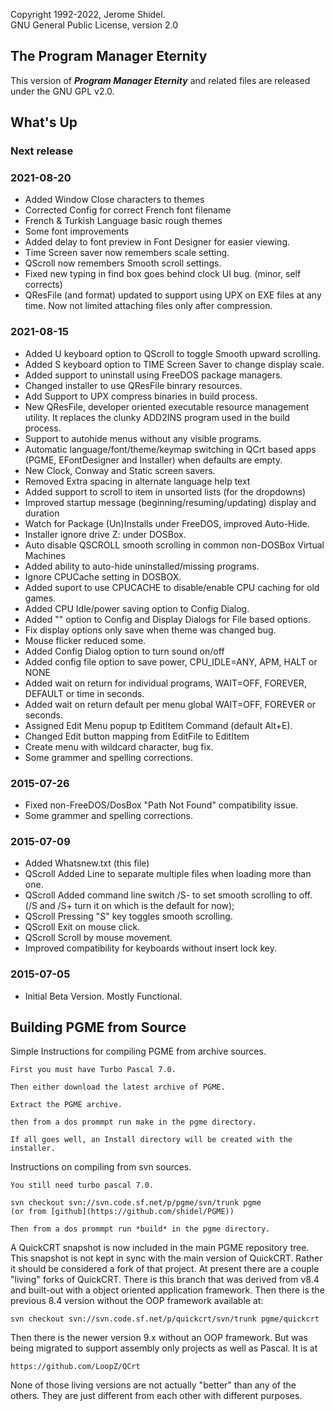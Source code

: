 Copyright 1992-2022, Jerome Shidel.
<br />
GNU General Public License, version 2.0

## The Program Manager Eternity

This version of **_Program Manager Eternity_** and related files are released under the GNU GPL v2.0.

## What's Up

### Next release

### 2021-08-20

* Added Window Close characters to themes
* Corrected Config for correct French font filename
* French & Turkish Language basic rough themes
* Some font improvements
* Added delay to font preview in Font Designer for easier viewing.
* Time Screen saver now remembers scale setting.
* QScroll now remembers Smooth scroll settings.
* Fixed new typing in find box goes behind clock UI bug. (minor, self corrects)
* QResFile (and format) updated to support using UPX on EXE files at any time. Now not limited attaching files only after compression.

### 2021-08-15

* Added U keyboard option to QScroll to toggle Smooth upward scrolling.
* Added S keyboard option to TIME Screen Saver to change display scale.
* Added support to uninstall using FreeDOS package managers.
* Changed installer to use QResFile binrary resources.
* Add Support to UPX compress binaries in build process.
* New QResFile, developer oriented executable resource management utility. It replaces the clunky ADD2INS program used in the build process.
* Support to autohide menus without any visible programs.
* Automatic language/font/theme/keymap switching in QCrt based apps (PGME, EFontDesigner and Installer) when defaults are empty.
* New Clock, Conway and Static screen savers.
* Removed Extra spacing in alternate language help text
* Added support to scroll to item in unsorted lists (for the dropdowns)
* Improved startup message (beginning/resuming/updating) display and duration
* Watch for Package (Un)Installs under FreeDOS, improved Auto-Hide.
* Installer ignore drive Z: under DOSBox.
* Auto disable QSCROLL smooth scrolling in common non-DOSBox Virtual Machines
* Added ability to auto-hide uninstalled/missing programs.
* Ignore CPUCache setting in DOSBOX.
* Added suport to use CPUCACHE to disable/enable CPU caching for old games.
* Added CPU Idle/power saving option to Config Dialog.
* Added "<none>" option to Config and Display Dialogs for File based options.
* Fix display options only save when theme was changed bug.
* Mouse flicker reduced some.
* Added Config Dialog option to turn sound on/off
* Added config file option to save power, CPU_IDLE=ANY, APM, HALT or NONE
* Added wait on return for individual programs, WAIT=OFF, FOREVER, DEFAULT or time in seconds.
* Added wait on return default per menu global WAIT=OFF, FOREVER or seconds.
* Assigned Edit Menu popup tp EditItem Command (default Alt+E).
* Changed Edit button mapping from EditFile to EditItem
* Create menu with wildcard character, bug fix.
* Some grammer and spelling corrections.

### 2015-07-26

* Fixed non-FreeDOS/DosBox "Path Not Found" compatibility issue.
* Some grammer and spelling corrections.

### 2015-07-09

* Added Whatsnew.txt (this file)
* QScroll Added Line to separate multiple files when loading more than one.
* QScroll Added command line switch /S- to set smooth scrolling to off. (/S and /S+ turn it on which is the default for now);
* QScroll Pressing "S" key toggles smooth scrolling.
* QScroll Exit on mouse click.
* QScroll Scroll by mouse movement.
* Improved compatibility for keyboards without insert lock key.

### 2015-07-05

* Initial Beta Version. Mostly Functional.

## Building PGME from Source

Simple Instructions for compiling PGME from archive sources.

	First you must have Turbo Pascal 7.0.

	Then either download the latest archive of PGME.

	Extract the PGME archive.

	then from a dos prommpt run make in the pgme directory.

	If all goes well, an Install directory will be created with the installer.

Instructions on compiling from svn sources.

	You still need turbo pascal 7.0.

	svn checkout svn://svn.code.sf.net/p/pgme/svn/trunk pgme
	(or from [github](https://github.com/shidel/PGME))

    Then from a dos prommpt run *build* in the pgme directory.

A QuickCRT snapshot is now included in the main PGME repository tree. This
snapshot is not kept in sync with the main version of QuickCRT. Rather
it should be considered a fork of that project. At present there are a couple
"living" forks of QuickCRT. There is this branch that was derived from
v8.4 and built-out with a object oriented application framework. Then there
is the previous 8.4 version without the OOP framework available at:

    svn checkout svn://svn.code.sf.net/p/quickcrt/svn/trunk pgme/quickcrt

Then there is the newer version 9.x without an OOP framework. But was being
migrated to support assembly only projects as well as Pascal. It is at

    https://github.com/LoopZ/QCrt

None of those living versions are not actually "better" than any of the others.
They are just different from each other with different purposes.

